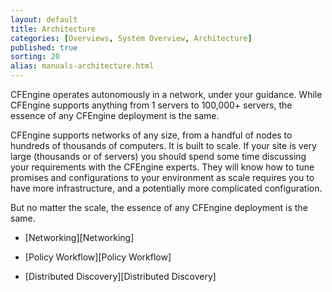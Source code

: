 ```yaml
---
layout: default
title: Architecture
categories: [Overviews, System Overview, Architecture]
published: true
sorting: 20
alias: manuals-architecture.html
---
```


CFEngine operates autonomously in a network, under your guidance. While 
CFEngine supports anything from 1 servers to 100,000+ servers, the essence of 
any CFEngine deployment is the same.

CFEngine supports networks of any size, from a handful of nodes to
hundreds of thousands of computers. It is built to scale. If your site
is very large (thousands or of servers) you should spend some time
discussing your requirements with the CFEngine experts. They will know
how to tune promises and configurations to your environment as scale
requires you to have more infrastructure, and a potentially more
complicated configuration.

But no matter the scale, the essence of any CFEngine deployment is the same.

* [Networking][Networking]

* [Policy Workflow][Policy Workflow]

* [Distributed Discovery][Distributed Discovery]

